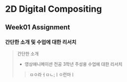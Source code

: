 # 2D Digital Compositing
## Week01 Assignment
### 간단한 소개 및 수업에 대한 리서치
> 간단한 소개
> * 영상애니메이션 전공 3학년 주성용
> 수업에 대한 리서치
> > ㅁㅇ라ㅓㅁㄴ;ㅣㅇ런마ㅣ
